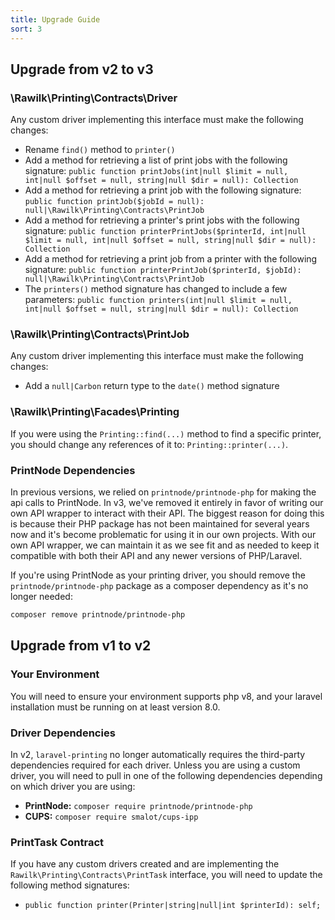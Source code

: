 ```yaml
---
title: Upgrade Guide
sort: 3
---
```


## Upgrade from v2 to v3

### \Rawilk\Printing\Contracts\Driver
Any custom driver implementing this interface must make the following changes:
- Rename `find()` method to `printer()`
- Add a method for retrieving a list of print jobs with the following signature: `public function printJobs(int|null $limit = null, int|null $offset = null, string|null $dir = null): Collection`
- Add a method for retrieving a print job with the following signature: `public function printJob($jobId = null): null|\Rawilk\Printing\Contracts\PrintJob`
- Add a method for retrieving a printer's print jobs with the following signature: `public function printerPrintJobs($printerId, int|null $limit = null, int|null $offset = null, string|null $dir = null): Collection`
- Add a method for retrieving a print job from a printer with the following signature: `public function printerPrintJob($printerId, $jobId): null|\Rawilk\Printing\Contracts\PrintJob`
- The `printers()` method signature has changed to include a few parameters: `public function printers(int|null $limit = null, int|null $offset = null, string|null $dir = null): Collection`

### \Rawilk\Printing\Contracts\PrintJob
Any custom driver implementing this interface must make the following changes:
- Add a `null|Carbon` return type to the `date()` method signature

### \Rawilk\Printing\Facades\Printing
If you were using the `Printing::find(...)` method to find a specific printer, you should change any references of it to: `Printing::printer(...)`.

### PrintNode Dependencies
In previous versions, we relied on `printnode/printnode-php` for making the api calls to PrintNode. In v3, we've removed it entirely in favor of writing our own
API wrapper to interact with their API. The biggest reason for doing this is because their PHP package has not been maintained for several years now and it's become
problematic for using it in our own projects. With our own API wrapper, we can maintain it as we see fit and as needed to keep it compatible with both their API and
any newer versions of PHP/Laravel.

If you're using PrintNode as your printing driver, you should remove the `printnode/printnode-php` package as a composer dependency as it's no longer needed:

```bash
composer remove printnode/printnode-php
```

## Upgrade from v1 to v2

### Your Environment

You will need to ensure your environment supports php v8, and your laravel installation must be running on at least version 8.0.

### Driver Dependencies

In v2, `laravel-printing` no longer automatically requires the third-party dependencies required for each driver. Unless you are using
a custom driver, you will need to pull in one of the following dependencies depending on which driver you are using:

-   **PrintNode:** `composer require printnode/printnode-php`
-   **CUPS:** `composer require smalot/cups-ipp`

### PrintTask Contract

If you have any custom drivers created and are implementing the `Rawilk\Printing\Contracts\PrintTask` interface, you will need to update
the following method signatures:

-   `public function printer(Printer|string|null|int $printerId): self;`
